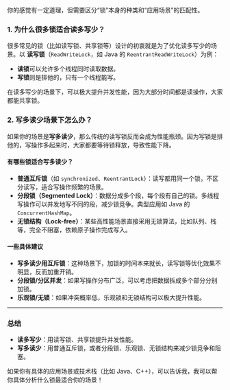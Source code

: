 你的感觉有一定道理，但需要区分“锁”本身的种类和“应用场景”的匹配性。

### 1. 为什么很多锁适合读多写少？
很多常见的锁（比如读写锁、共享锁等）设计的初衷就是为了优化读多写少的场景。以 **读写锁**（`ReadWriteLock`，如 Java 的 `ReentrantReadWriteLock`）为例：

- **读锁**可以允许多个线程同时读取数据。
- **写锁**则是排他的，只有一个线程能写。

在读多写少的场景下，可以极大提升并发性能，因为大部分时间都是读操作，大家都能共享锁。

### 2. 写多读少场景下怎么办？
如果你的场景是**写多读少**，那么传统的读写锁反而会成为性能瓶颈。因为写锁是排他的，写操作多起来时，大家都要等待锁释放，导致性能下降。

#### 有哪些锁适合写多读少？
- **普通互斥锁**（如 `synchronized`、`ReentrantLock`）：读写都用同一个锁，不区分读写，适合写操作频繁的场景。
- **分段锁（Segmented Lock）**：数据分成多个段，每个段有自己的锁。多线程写操作可以并发地写不同的段，减少锁竞争。典型应用如 Java 的 `ConcurrentHashMap`。
- **无锁结构（Lock-free）**：某些高性能场景直接采用无锁算法，比如队列、栈等，完全不阻塞，依赖原子操作完成写入。

#### 一些具体建议
- **写多读少用互斥锁**：这种场景下，加锁的时间本来就长，读写锁等优化效果不明显，反而加重开销。
- **分段锁/分区并发**：如果写操作分布广泛，可以考虑把数据拆成多个部分分别加锁。
- **乐观锁/无锁**：如果冲突概率低，乐观锁和无锁结构可以极大提升性能。

---

### 总结
- **读多写少**：用读写锁、共享锁提升并发性能。
- **写多读少**：用普通互斥锁，或者分段锁、乐观锁、无锁结构来减少锁竞争和阻塞。

如果你有具体的应用场景或技术栈（比如 Java、C++），可以告诉我，我可以帮你具体分析什么锁最适合你的场景！